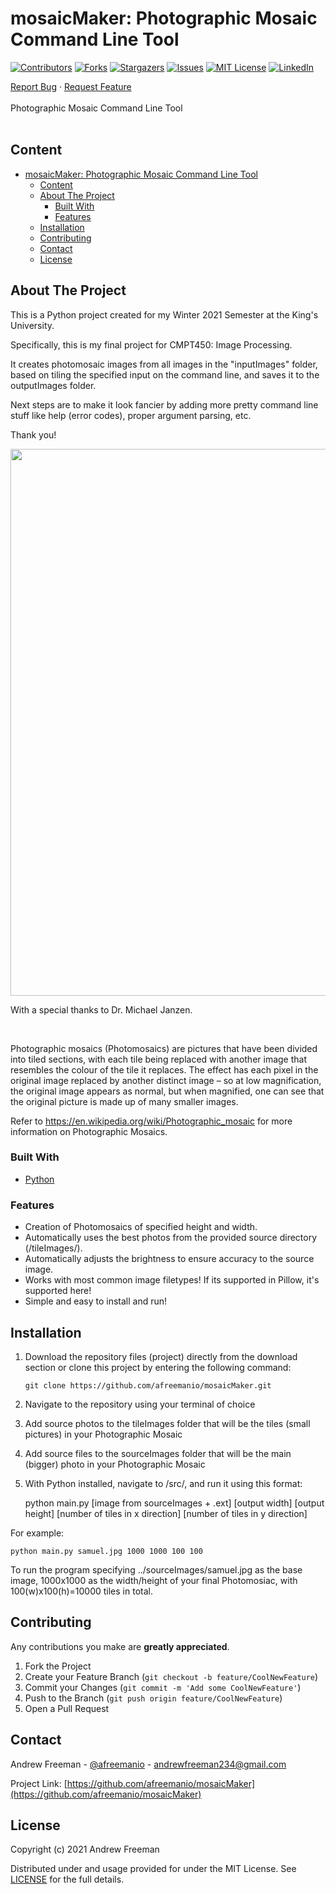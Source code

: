 # mosaicMaker: Photographic Mosaic Command Line Tool

[![Contributors][contributors-shield]][contributors-url]
[![Forks][forks-shield]][forks-url]
[![Stargazers][stars-shield]][stars-url]
[![Issues][issues-shield]][issues-url]
[![MIT License][license-shield]][license-url]
[![LinkedIn][linkedin-shield]][linkedin-url]

<p align="left">
  <p align="left">
    <a href="https://github.com/afreemanio/mosaicMaker/issues">Report Bug</a>
    ·
    <a href="https://github.com/afreemanio/mosaicMaker/issues">Request Feature</a>
    <br />
    <br />
    Photographic Mosaic Command Line Tool
    <br />
    <br />

  </p>

</p>

## Content

<!-- no toc -->

- [mosaicMaker: Photographic Mosaic Command Line Tool](#mosaicmaker-photographic-mosaic-command-line-tool)
  - [Content](#content)
  - [About The Project](#about-the-project)
    - [Built With](#built-with)
    - [Features](#features)
  - [Installation](#installation)
  - [Contributing](#contributing)
  - [Contact](#contact)
  - [License](#license)

<!-- ABOUT THE PROJECT -->

## About The Project

This is a Python project created for my Winter 2021 Semester at the King's University.

Specifically, this is my final project for CMPT450: Image Processing.

It creates photomosaic images from all images in the "inputImages" folder, based on tiling the specified input on the command line, and saves it to the outputImages folder.

Next steps are to make it look fancier by adding more pretty command line stuff like help (error codes), proper argument parsing, etc.

Thank you!

<p>
  <a href="https://github.com/afreemanio/kings-got-everything/">
    <img src="https://imgur.com/OXnn6kk.jpg" alt="" width="875">
  </a>
</p>
With a special thanks to Dr. Michael Janzen.
<p align="left">
    <br />
</p>

Photographic mosaics (Photomosaics) are pictures that have been divided into tiled sections, with each tile being replaced with another image that resembles the colour of the tile it replaces. The effect has each pixel in the original image replaced by another distinct image – so at low magnification, the original image appears as normal, but when magnified, one can see that the original picture is made up of many smaller images.

Refer to https://en.wikipedia.org/wiki/Photographic_mosaic for more information on Photographic Mosaics.

### Built With

- [Python](https://www.python.org/)

### Features

- Creation of Photomosaics of specified height and width.
- Automatically uses the best photos from the provided source directory (/tileImages/).
- Automatically adjusts the brightness to ensure accuracy to the source image.
- Works with most common image filetypes! If its supported in Pillow, it's supported here!
- Simple and easy to install and run!


## Installation

1.  Download the repository files (project) directly from the download section or clone this project by entering the following command:

        git clone https://github.com/afreemanio/mosaicMaker.git

2.  Navigate to the repository using your terminal of choice

3.  Add source photos to the tileImages folder that will be the tiles (small pictures) in your Photographic Mosaic

4.  Add source files to the sourceImages folder that will be the main (bigger) photo in your Photographic Mosaic

5.  With Python installed, navigate to /src/, and run it using this format:

    python main.py [image from sourceImages + .ext] [output width] [output height] [number of tiles in x direction] [number of tiles in y direction]

  For example:

    python main.py samuel.jpg 1000 1000 100 100

  To run the program specifying ../sourceImages/samuel.jpg as the base image, 1000x1000 as the width/height of your final Photomosiac, with 100(w)x100(h)=10000 tiles in total.

## Contributing

Any contributions you make are **greatly appreciated**.

1. Fork the Project
2. Create your Feature Branch (`git checkout -b feature/CoolNewFeature`)
3. Commit your Changes (`git commit -m 'Add some CoolNewFeature'`)
4. Push to the Branch (`git push origin feature/CoolNewFeature`)
5. Open a Pull Request

<!-- CONTACT -->

## Contact

Andrew Freeman - [@afreemanio](https://twitter.com/afreemanio) - andrewfreeman234@gmail.com

Project Link: [https://github.com/afreemanio/mosaicMaker](https://github.com/afreemanio/mosaicMaker)

## License

Copyright (c) 2021 Andrew Freeman

Distributed under and usage provided for under the MIT License. See [LICENSE][license-url] for the full details.

<!-- MARKDOWN LINKS & IMAGES -->
<!-- https://www.markdownguide.org/basic-syntax/#reference-style-links -->

[contributors-shield]: https://img.shields.io/github/contributors/afreemanio/mosaicMaker.svg?style=for-the-badge
[contributors-url]: https://github.com/afreemanio/mosaicMaker/graphs/contributors
[forks-shield]: https://img.shields.io/github/forks/afreemanio/mosaicMaker.svg?style=for-the-badge
[forks-url]: https://github.com/afreemanio/mosaicMaker/network/members
[stars-shield]: https://img.shields.io/github/stars/afreemanio/mosaicMaker.svg?style=for-the-badge
[stars-url]: https://github.com/afreemanio/mosaicMaker/stargazers
[issues-shield]: https://img.shields.io/github/issues/afreemanio/mosaicMaker.svg?style=for-the-badge
[issues-url]: https://github.com/afreemanio/mosaicMaker/issues
[license-shield]: https://img.shields.io/github/license/afreemanio/mosaicMaker.svg?style=for-the-badge
[license-url]: https://github.com/afreemanio/mosaicMaker/blob/master/LICENSE
[linkedin-shield]: https://img.shields.io/badge/-LinkedIn-black.svg?style=for-the-badge&logo=linkedin&colorB=555
[linkedin-url]: https://linkedin.com/in/afreemanio
[product-screenshot]: https://upload.wikimedia.org/wikipedia/commons/thumb/a/ad/Pierre_ciseaux_feuille_l%C3%A9zard_spock_aligned.svg/1024px-Pierre_ciseaux_feuille_l%C3%A9zard_spock_aligned.svg.png
